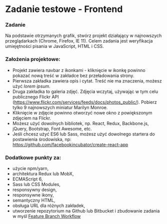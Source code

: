 # Zadanie testowe - Frontend

### Zadanie
Na podstawie otrzymanych grafik, stwórz projekt działający w najnowszych przeglądarkach (Chrome, Firefox, IE 11). Celem zadania jest weryfikacja umiejętności pisania w JavaScript, HTML i CSS.

### Założenia projektowe:
* Projekt zawiera navbar z ikonkami - kliknięcie w ikonkę powinno pokazać nową treść w zakładce bez przeładowania strony.
* Pierwsza zakładka zawiera opis i cytat. Treść nie ma znaczenia, możesz użyć *lorem ipsum*.
* Druga zakładka to galeria zdjęć. Zdjęcia wczytaj, używając w tym celu publicznego Flickr API (https://www.flickr.com/services/feeds/docs/photos_public/). Pobierz tylko 9 najnowszych miniatur Marilyn Monroe.
* Kliknięcie w zdjęcie powinno otworzyć nowe okno z powiększonym zdjęciem na Flickr.
* Możesz użyć dowolnych bibliotek, np. React, Redux, Backbone.js, jQuery, Bootstrap, Font Awesome, etc.
* Jeśli chcesz użyć ES6 lub Sass, możesz użyć dowolnego startera do postawienia środowiska, np: https://github.com/facebookincubator/create-react-app

### Dodatkowe punkty za:
* użycie npm/yarn,
* architektura Redux lub MobX,
* ECMAScript 6,
* Sass lub CSS Modules,
* responsywny design,
* responsywne ikony,
* semantyczny HTML,
* obsługa URL dla różnych zakładek,
* utworzenie repozytorium na Github lub Bitbucket i zbudowanie zadania w myśl [Feature Branch Workflow](https://www.atlassian.com/git/tutorials/comparing-workflows/feature-branch-workflow)